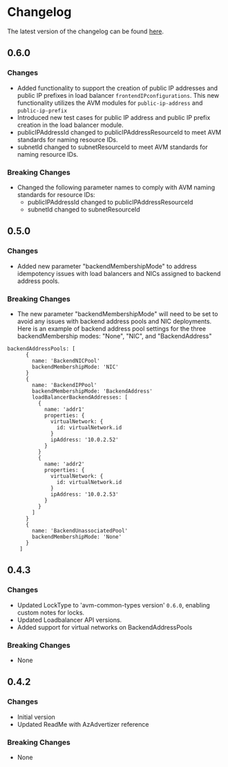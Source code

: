 # Changelog

The latest version of the changelog can be found [here](https://github.com/Azure/bicep-registry-modules/blob/main/avm/res/network/load-balancer/CHANGELOG.md).

## 0.6.0

### Changes

- Added functionality to support the creation of public IP addresses and public IP prefixes in load balancer `frontendIPconfigurations`. This new functionality utilizes the AVM modules for `public-ip-address` and `public-ip-prefix`
- Introduced new test cases for public IP address and public IP prefix creation in the load balancer module.
- publicIPAddressId changed to publicIPAddressResourceId to meet AVM standards for naming resource IDs.
- subnetId changed to subnetResourceId to meet AVM standards for naming resource IDs.

### Breaking Changes

- Changed the following parameter names to comply with AVM naming standards for resource IDs:
  - publicIPAddressId changed to publicIPAddressResourceId
  - subnetId changed to subnetResourceId

## 0.5.0

### Changes

- Added new parameter "backendMembershipMode" to address idempotency issues with load balancers and NICs assigned to backend address pools.

### Breaking Changes

- The new parameter "backendMembershipMode" will need to be set to avoid any issues with backend address pools and NIC deployments. Here is an example of backend address pool settings for the three backendMembership modes: "None", "NIC", and "BackendAddress"

```bicep
backendAddressPools: [
      {
        name: 'BackendNICPool'
        backendMembershipMode: 'NIC'
      }
      {
        name: 'BackendIPPool'
        backendMembershipMode: 'BackendAddress'
        loadBalancerBackendAddresses: [
          {
            name: 'addr1'
            properties: {
              virtualNetwork: {
                id: virtualNetwork.id
              }
              ipAddress: '10.0.2.52'
            }
          }
          {
            name: 'addr2'
            properties: {
              virtualNetwork: {
                id: virtualNetwork.id
              }
              ipAddress: '10.0.2.53'
            }
          }
        ]
      }
      {
        name: 'BackendUnassociatedPool'
        backendMembershipMode: 'None'
      }
    ]
```

## 0.4.3

### Changes

- Updated LockType to 'avm-common-types version' `0.6.0`, enabling custom notes for locks.
- Updated Loadbalancer API versions.
- Added support for virtual networks on BackendAddressPools

### Breaking Changes

- None

## 0.4.2

### Changes

- Initial version
- Updated ReadMe with AzAdvertizer reference

### Breaking Changes

- None
